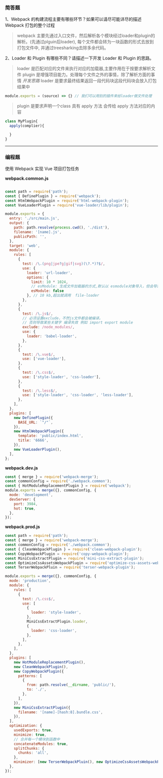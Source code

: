 
### 简答题

1、Webpack 的构建流程主要有哪些环节？如果可以请尽可能详尽的描述 Webpack 打包的整个过程
> webpack 主要先通过入口文件，然后解析各个模块经过loader和plugin的解析。(先通过plguin后loader), 每个文件都会转为一块函数的形式去放到打包文件中, 并通过treesharking去除多余代码。

2、Loader 和 Plugin 有哪些不同？请描述一下开发 Loader 和 Plugin 的思路。

> loader 是匹配对应的文件来执行对应的加载器,主要作用在于按要求解析文件
> plugin 是增强项目能力。处理每个文件之外的事情，除了解析方面的事情
*开发思路*
> loader 是要求最终结果返回一段代码块这段代码块会放入打包结果中

```javascript
module.exports = (source) => {} // 我们可以用别的插件来给loader做文件处理
```

> plugin 是要求声明一个class 具有 apply 方法
会传给 apply 方法对应的内容

```javascript
class MyPlugin{
  apply(complier){

  }
}
```

---

### 编程题

使用 Webpack 实现 Vue 项目打包任务

__webpack.common.js__
``` javascript

const path = require('path');
const { DefinePlugin } = require('webpack');
const HtmlWebpackPlugin = require('html-webpack-plugin');
const VueLoaderPlugin = require('vue-loader/lib/plugin');

module.exports = {
  entry: './src/main.js',
  output: {
    path: path.resolve(process.cwd(), './dist'),
    filename: '[name].js',
    publicPath: '',
  },
  target: 'web',
  module: {
    rules: [
      {
        test: /\.(png|jpe?g|gif|svg)(\?.*)?$/,
        use: {
          loader: 'url-loader',
          options: {
            limit: 10 * 1024,
            // esModule: 生成文件加载器的方式,默认以 esmodule对象导入，但会导致 src="[object Module]" 导入的对象被 toString掉，所以设置为false
            esModule: false
          }, // 10 kb,超出就调用  file-loader
        },
      },
      {
        test: /\.js$/,
        // 必须设置exclude，不然js文件都会被编译。
        // 否则导致某些关键字 编译失效 例如 import export module
        exclude: /node_modules/,
        use: {
          loader: 'babel-loader',
        },
      },
      {
        test: /\.vue$/,
        use: ['vue-loader'],
      },
      {
        test: /\.css$/,
        use: ['style-loader', 'css-loader'],
      },
      {
        test: /\.less$/,
        use: ['style-loader', 'css-loader', 'less-loader'],
      },
    ],
  },
  plugins: [
    new DefinePlugin({
      BASE_URL: `"/"`,
    }),
    new HtmlWebpackPlugin({
      template: 'public/index.html',
      title: '6666',
    }),
    new VueLoaderPlugin(),
  ],
};


```

__webpack.dev.js__

```javascript
const { merge } = require('webpack-merge');
const commonConfig = require('./webpack.common');
const { HotModuleReplacementPlugin } = require('webpack');
module.exports = merge({}, commonConfig, {
  mode: 'development',
  devServer: {
    port: 3984,
    hot: true,
  },
});

```

__webpack.prod.js__
```javascript
const path = require('path');
const { merge } = require('webpack-merge');
const commonConfig = require('./webpack.common');
const { CleanWebpackPlugin } = require('clean-webpack-plugin');
const CopyWebpackPlugin = require('copy-webpack-plugin');
const MiniCssExtractPlugin = require('mini-css-extract-plugin');
const OptimizeCssAssetsWebpackPlugin = require('optimize-css-assets-webpack-plugin');
const TerserWebpackPluin = require('terser-webpack-plugin');

module.exports = merge({}, commonConfig, {
  mode: 'production',
  module: {
    rules: [
      {
        test: /\.css$/,
        use: [
          {
            loader: 'style-loader',
          },
          MiniCssExtractPlugin.loader,
          {
            loader: 'css-loader',
          },
        ],
      },
    ],
  },
  plugins: [
    new HotModuleReplacementPlugin(),
    new CleanWebpackPlugin(),
    new CopyWebpackPlugin({
      patterns: [
        {
          from: path.resolve(__dirname, 'public/'),
          to: './',
        },
      ],
    }),
    new MiniCssExtractPlugin({
      filename: '[name]-[hash:8].bundle.css',
    }),
  ],
  optimization: {
    usedExports: true,
    minimize: true,
    // 合并每一个模块到函数中
    concatenateModules: true,
    splitChunks: {
      chunks: 'all',
    },
    minimizer: [new TerserWebpackPluin(), new OptimizeCssAssetsWebpackPlugin()],
  },
});

```
